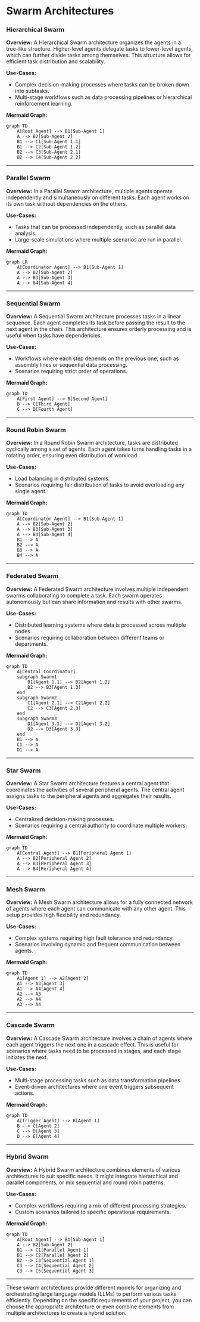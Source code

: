 # Swarm Architectures

### Hierarchical Swarm

**Overview:**
A Hierarchical Swarm architecture organizes the agents in a tree-like structure. Higher-level agents delegate tasks to lower-level agents, which can further divide tasks among themselves. This structure allows for efficient task distribution and scalability.

**Use-Cases:**
- Complex decision-making processes where tasks can be broken down into subtasks.
- Multi-stage workflows such as data processing pipelines or hierarchical reinforcement learning.

**Mermaid Graph:**
```mermaid
graph TD
    A[Root Agent] --> B1[Sub-Agent 1]
    A --> B2[Sub-Agent 2]
    B1 --> C1[Sub-Agent 1.1]
    B1 --> C2[Sub-Agent 1.2]
    B2 --> C3[Sub-Agent 2.1]
    B2 --> C4[Sub-Agent 2.2]
```

---

### Parallel Swarm

**Overview:**
In a Parallel Swarm architecture, multiple agents operate independently and simultaneously on different tasks. Each agent works on its own task without dependencies on the others.

**Use-Cases:**
- Tasks that can be processed independently, such as parallel data analysis.
- Large-scale simulations where multiple scenarios are run in parallel.

**Mermaid Graph:**
```mermaid
graph LR
    A[Coordinator Agent] --> B1[Sub-Agent 1]
    A --> B2[Sub-Agent 2]
    A --> B3[Sub-Agent 3]
    A --> B4[Sub-Agent 4]
```

---

### Sequential Swarm

**Overview:**
A Sequential Swarm architecture processes tasks in a linear sequence. Each agent completes its task before passing the result to the next agent in the chain. This architecture ensures orderly processing and is useful when tasks have dependencies.

**Use-Cases:**
- Workflows where each step depends on the previous one, such as assembly lines or sequential data processing.
- Scenarios requiring strict order of operations.

**Mermaid Graph:**
```mermaid
graph TD
    A[First Agent] --> B[Second Agent]
    B --> C[Third Agent]
    C --> D[Fourth Agent]
```

---

### Round Robin Swarm

**Overview:**
In a Round Robin Swarm architecture, tasks are distributed cyclically among a set of agents. Each agent takes turns handling tasks in a rotating order, ensuring even distribution of workload.

**Use-Cases:**
- Load balancing in distributed systems.
- Scenarios requiring fair distribution of tasks to avoid overloading any single agent.

**Mermaid Graph:**
```mermaid
graph TD
    A[Coordinator Agent] --> B1[Sub-Agent 1]
    A --> B2[Sub-Agent 2]
    A --> B3[Sub-Agent 3]
    A --> B4[Sub-Agent 4]
    B1 --> A
    B2 --> A
    B3 --> A
    B4 --> A
```

---

### Federated Swarm

**Overview:**
A Federated Swarm architecture involves multiple independent swarms collaborating to complete a task. Each swarm operates autonomously but can share information and results with other swarms.

**Use-Cases:**
- Distributed learning systems where data is processed across multiple nodes.
- Scenarios requiring collaboration between different teams or departments.

**Mermaid Graph:**
```mermaid
graph TD
    A[Central Coordinator]
    subgraph Swarm1
        B1[Agent 1.1] --> B2[Agent 1.2]
        B2 --> B3[Agent 1.3]
    end
    subgraph Swarm2
        C1[Agent 2.1] --> C2[Agent 2.2]
        C2 --> C3[Agent 2.3]
    end
    subgraph Swarm3
        D1[Agent 3.1] --> D2[Agent 3.2]
        D2 --> D3[Agent 3.3]
    end
    B1 --> A
    C1 --> A
    D1 --> A
```

---

### Star Swarm

**Overview:**
A Star Swarm architecture features a central agent that coordinates the activities of several peripheral agents. The central agent assigns tasks to the peripheral agents and aggregates their results.

**Use-Cases:**
- Centralized decision-making processes.
- Scenarios requiring a central authority to coordinate multiple workers.

**Mermaid Graph:**
```mermaid
graph TD
    A[Central Agent] --> B1[Peripheral Agent 1]
    A --> B2[Peripheral Agent 2]
    A --> B3[Peripheral Agent 3]
    A --> B4[Peripheral Agent 4]
```

---

### Mesh Swarm

**Overview:**
A Mesh Swarm architecture allows for a fully connected network of agents where each agent can communicate with any other agent. This setup provides high flexibility and redundancy.

**Use-Cases:**
- Complex systems requiring high fault tolerance and redundancy.
- Scenarios involving dynamic and frequent communication between agents.

**Mermaid Graph:**
```mermaid
graph TD
    A1[Agent 1] --> A2[Agent 2]
    A1 --> A3[Agent 3]
    A1 --> A4[Agent 4]
    A2 --> A3
    A2 --> A4
    A3 --> A4
```

---

### Cascade Swarm

**Overview:**
A Cascade Swarm architecture involves a chain of agents where each agent triggers the next one in a cascade effect. This is useful for scenarios where tasks need to be processed in stages, and each stage initiates the next.

**Use-Cases:**
- Multi-stage processing tasks such as data transformation pipelines.
- Event-driven architectures where one event triggers subsequent actions.

**Mermaid Graph:**
```mermaid
graph TD
    A[Trigger Agent] --> B[Agent 1]
    B --> C[Agent 2]
    C --> D[Agent 3]
    D --> E[Agent 4]
```

---

### Hybrid Swarm

**Overview:**
A Hybrid Swarm architecture combines elements of various architectures to suit specific needs. It might integrate hierarchical and parallel components, or mix sequential and round robin patterns.

**Use-Cases:**
- Complex workflows requiring a mix of different processing strategies.
- Custom scenarios tailored to specific operational requirements.

**Mermaid Graph:**
```mermaid
graph TD
    A[Root Agent] --> B1[Sub-Agent 1]
    A --> B2[Sub-Agent 2]
    B1 --> C1[Parallel Agent 1]
    B1 --> C2[Parallel Agent 2]
    B2 --> C3[Sequential Agent 1]
    C3 --> C4[Sequential Agent 2]
    C3 --> C5[Sequential Agent 3]
```

---

These swarm architectures provide different models for organizing and orchestrating large language models (LLMs) to perform various tasks efficiently. Depending on the specific requirements of your project, you can choose the appropriate architecture or even combine elements from multiple architectures to create a hybrid solution.